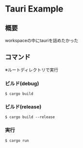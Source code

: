 # Tauri Example

## 概要

workspaceの中にtauriを詰めたかった

## コマンド

※ルートディレクトリで実行

### ビルド(debug)

```
$ cargo build
```

### ビルド(release)

```
$ cargo build --release
```

### 実行

```
$ cargo run
```
